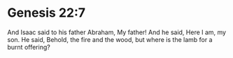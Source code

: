 # Genesis 22:7

And Isaac said to his father Abraham, My father! And he said, Here I am, my son. He said, Behold, the fire and the wood, but where is the lamb for a burnt offering?
